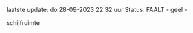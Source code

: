 laatste update: 
do 28-09-2023 22:32   uur 
Status: FAALT - geel - 
<div class="service Y">schijfruimte</div>